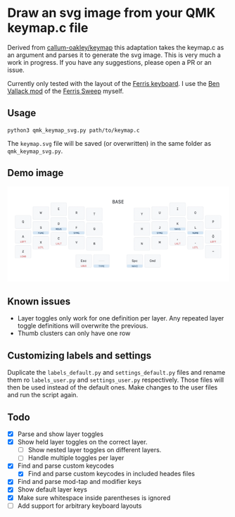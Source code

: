 # Draw an svg image from your QMK keymap.c file
Derived from [callum-oakley/keymap](https://github.com/callum-oakley/keymap) this adaptation takes the keymap.c as an argument and parses it to generate the svg image. This is very much a work in progress. If you have any suggestions, please open a PR or an issue.

Currently only tested with the layout of the [Ferris keyboard](https://github.com/davidphilipbarr/Sweep). I use the [Ben Vallack mod](https://github.com/benvallack/Ferris-Sweep-Tweaked) of the [Ferris Sweep](https://github.com/davidphilipbarr/Sweep) myself.

## Usage
```
python3 qmk_keymap_svg.py path/to/keymap.c
```
The `keymap.svg` file will be saved (or overwritten) in the same folder as `qmk_keymap_svg.py`. 

## Demo image
![Demo of how the output may look](demo-2.png)

## Known issues
- Layer toggles only work for one definition per layer. Any repeated layer toggle definitions will overwrite the previous.
- Thumb clusters can only have one row

## Customizing labels and settings
Duplicate the `labels_default.py` and `settings_default.py` files and rename them ro `labels_user.py` and `settings_user.py` respectively. Those files will then be used instead of the default ones. Make changes to the user files and run the script again.

## Todo
- [X] Parse and show layer toggles
- [X] Show held layer toggles on the correct layer. 
  - [ ] Show nested layer toggles on different layers.
  - [ ] Handle multiple toggles per layer
- [X] Find and parse custom keycodes
  - [X] Find and parse custom keycodes in included heades files
- [X] Find and parse mod-tap and modifier keys
- [X] Show default layer keys
- [X] Make sure whitespace inside parentheses is ignored
- [ ] Add support for arbitrary keyboard layouts